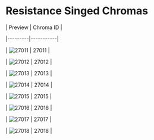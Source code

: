 # Resistance Singed Chromas


| Preview | Chroma ID |

|---------|-----------|

| ![27011](https://raw.communitydragon.org/latest/plugins/rcp-be-lol-game-data/global/default/v1/champion-chroma-images/27/27011.png) | 27011 |

| ![27012](https://raw.communitydragon.org/latest/plugins/rcp-be-lol-game-data/global/default/v1/champion-chroma-images/27/27012.png) | 27012 |

| ![27013](https://raw.communitydragon.org/latest/plugins/rcp-be-lol-game-data/global/default/v1/champion-chroma-images/27/27013.png) | 27013 |

| ![27014](https://raw.communitydragon.org/latest/plugins/rcp-be-lol-game-data/global/default/v1/champion-chroma-images/27/27014.png) | 27014 |

| ![27015](https://raw.communitydragon.org/latest/plugins/rcp-be-lol-game-data/global/default/v1/champion-chroma-images/27/27015.png) | 27015 |

| ![27016](https://raw.communitydragon.org/latest/plugins/rcp-be-lol-game-data/global/default/v1/champion-chroma-images/27/27016.png) | 27016 |

| ![27017](https://raw.communitydragon.org/latest/plugins/rcp-be-lol-game-data/global/default/v1/champion-chroma-images/27/27017.png) | 27017 |

| ![27018](https://raw.communitydragon.org/latest/plugins/rcp-be-lol-game-data/global/default/v1/champion-chroma-images/27/27018.png) | 27018 |
